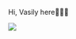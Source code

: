 Hi, Vasily here👾👾👾


![](https://github.com/Vasyandragit/Vasyandragit/blob/main/medved_fortnayter.gif)
